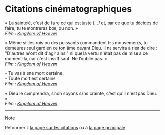 # Citations cinématographiques

<!--
Modèle:
« citation »  
*Film : titre*
-->


« La sainteté, c'est de faire ce qui est juste *[...]* et, par ce que tu décides de faire, tu te montreras bon, ou non. »  
*Film : [Kingdom of Heaven](https://fr.wikipedia.org/wiki/Kingdom_of_Heaven)*

« Même si des rois ou des puissants commandent tes mouvements, tu demeures seul gardien de ton âme devant Dieu. Il ne servira à rien de dire : "D'autres m'ont dit d'agir ainsi" ni que la vertu n'était pas de mise à ce moment-là, car c'est insuffisant. Ne l'oublie pas. »  
*Film : [Kingdom of Heaven](https://fr.wikipedia.org/wiki/Kingdom_of_Heaven)*


\- Tu vas à une mort certaine.  
\- Toute mort est certaine.  
*Film : [Kingdom of Heaven](https://fr.wikipedia.org/wiki/Kingdom_of_Heaven)*


« Dieu le comprendra, sinon soyons sans crainte, c'est qu'il n'est pas Dieu. »  
*Film : [Kingdom of Heaven](https://fr.wikipedia.org/wiki/Kingdom_of_Heaven)*

---

> [!NOTE]  
> Retourner à [la page sur les citations](README.md) ou à [la page principale](../README.md)